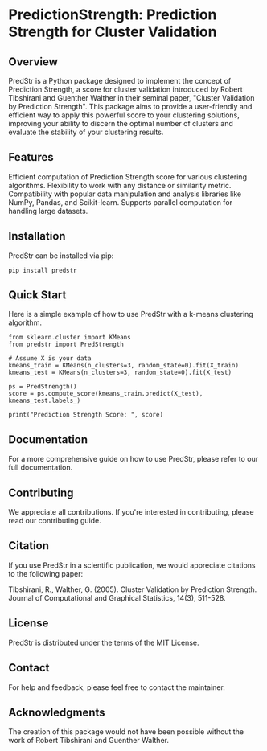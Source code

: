 # PredictionStrength: Prediction Strength for Cluster Validation
## Overview
PredStr is a Python package designed to implement the concept of Prediction Strength, a score for cluster validation introduced by Robert Tibshirani and Guenther Walther in their seminal paper, "Cluster Validation by Prediction Strength". This package aims to provide a user-friendly and efficient way to apply this powerful score to your clustering solutions, improving your ability to discern the optimal number of clusters and evaluate the stability of your clustering results.

## Features
Efficient computation of Prediction Strength score for various clustering algorithms.
Flexibility to work with any distance or similarity metric.
Compatibility with popular data manipulation and analysis libraries like NumPy, Pandas, and Scikit-learn.
Supports parallel computation for handling large datasets.

## Installation
PredStr can be installed via pip:

`pip install predstr`

## Quick Start
Here is a simple example of how to use PredStr with a k-means clustering algorithm.

```
from sklearn.cluster import KMeans
from predstr import PredStrength

# Assume X is your data
kmeans_train = KMeans(n_clusters=3, random_state=0).fit(X_train)
kmeans_test = KMeans(n_clusters=3, random_state=0).fit(X_test)

ps = PredStrength()
score = ps.compute_score(kmeans_train.predict(X_test), kmeans_test.labels_)

print("Prediction Strength Score: ", score)
```
## Documentation
For a more comprehensive guide on how to use PredStr, please refer to our full documentation.

## Contributing
We appreciate all contributions. If you're interested in contributing, please read our contributing guide.

## Citation
If you use PredStr in a scientific publication, we would appreciate citations to the following paper:

Tibshirani, R., Walther, G. (2005). Cluster Validation by Prediction Strength. Journal of Computational and Graphical Statistics, 14(3), 511-528.

## License
PredStr is distributed under the terms of the MIT License.

## Contact
For help and feedback, please feel free to contact the maintainer.

## Acknowledgments
The creation of this package would not have been possible without the work of Robert Tibshirani and Guenther Walther.
